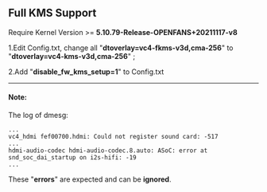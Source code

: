 ## Full KMS Support

Require Kernel Version >= **5.10.79-Release-OPENFANS+20211117-v8**

1.Edit Config.txt, change all "**dtoverlay=vc4-fkms-v3d,cma-256**" to "**dtoverlay=vc4-kms-v3d,cma-256**" ;

2.Add "**disable_fw_kms_setup=1**" to Config.txt

----

#### Note:

The log of dmesg:

```
...
vc4_hdmi fef00700.hdmi: Could not register sound card: -517
...
hdmi-audio-codec hdmi-audio-codec.8.auto: ASoC: error at snd_soc_dai_startup on i2s-hifi: -19
...
```

These "**errors**" are expected and can be **ignored**.
